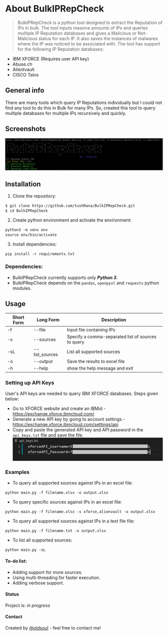 # About BulkIPRepCheck
> BulkIPRepCheck is a python tool designed to extract the Reputation of IPs in bulk. The tool inputs massive amounts of IPs and queries multiple IP Reputation databases and gives a Malicious or Not-Malicious status for each IP. It also saves the instances of malwares where the IP was noticed to be associated with. 
The tool has support for the following IP Reputation databases:
* IBM XFORCE (Requires user API key)
* Abuse.ch
* Alientvault
* CISCO Talos

## General info
There are many tools which query IP Reputations individually but I could not find any tool to do this in Bulk for many IPs. So, created this tool to query multiple databases for multiple IPs recursively and quickly.

## Screenshots
![Example screenshot](./img/screenshot.PNG)

## Installation
1. Clone the repository:
```
$ git clone https://github.com/tushRana/BulkIPRepCheck.git
$ cd BulkIPRepCheck
```
2. Create python environment and activate the environment:
```
python3 -m venv env
source env/bin/activate
```
3. Install dependencies:
```
pip install -r requirements.txt
```

### Dependencies:
* BulkIPRepCheck currently supports only ***Python 3***.
* BulkIPRepCheck depends on the `pandas`, `openpyxl` and `requests` python modules.

## Usage

Short Form    | Long Form     | Description
------------- | ------------- |-------------
-f            | --file        | Input file containing IPs
-s            | --sources     | Specify a comma-separated list of sources to query
-sL           | --list_sources| List all supported sources
-o            | --output      | Save the results to excel file
-h            | --help        | show the help message and exit

### Setting up API Keys
User's API keys are needed to query IBM XFORCE databases. Steps given below:
* Go to XFORCE website and create an IBMid - https://exchange.xforce.ibmcloud.com/
* Generate a new API key by going to account settings - https://exchange.xforce.ibmcloud.com/settings/api
* Copy and paste the generated API key and API password in the `api_keys.txt` file and save the file. 
![Example screenshot](./img/screenshot1.PNG)

### Examples
* To query all supported sources against IPs in an excel file:
```
python main.py -f filename.xlsx -o output.xlsx
```
* To query specific sources against IPs in an excel file:
```
python main.py -f filename.xlsx -s xforce,alienvault -o output.xlsx
```
* To query all supported sources against IPs in a text file file:
```
python main.py -f filename.txt -o output.xlsx
```
* To list all supported sources:
```
python main.py -sL
```

#### To-do list:
* Adding support for more sources.
* Using multi-threading for faster execution.
* Adding verbose support.

#### Status
Project is: _in progress_

#### Contact
Created by [@oldsoul](https://twitter.com/rana_tushr) - feel free to contact me!
